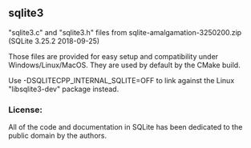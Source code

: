 sqlite3
-------

"sqlite3.c" and "sqlite3.h" files from sqlite-amalgamation-3250200.zip (SQLite 3.25.2 2018-09-25)

Those files are provided for easy setup and compatibility under Windows/Linux/MacOS.
They are used by default by the CMake build.

Use -DSQLITECPP_INTERNAL_SQLITE=OFF to link against the Linux "libsqlite3-dev" package instead.

### License:

All of the code and documentation in SQLite has been dedicated to the public domain by the authors.

